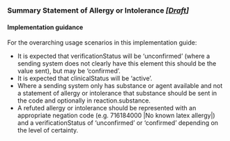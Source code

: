 ### Summary Statement of Allergy or Intolerance *[[Draft](http://hl7.org/fhir/stu3/valueset-publication-status.html)]*

#### Implementation guidance

For the overarching usage scenarios in this implementation guide:

* It is expected that verificationStatus will be ‘unconfirmed’ (where a sending system does not clearly have this element this should be the value sent), but may be ‘confirmed’.
* It is expected that clinicalStatus will be ‘active’.
* Where a sending system only has substance or agent available and not a statement of allergy or intolerance that substance should be sent in the code and optionally in reaction.substance.
*  A refuted allergy or intolerance should be represented with an appropriate negation code (e.g. 716184000 \|No known latex allergy\|) and a verificationStatus of ‘unconfirmed’ or ‘confirmed’ depending on the level of certainty.

